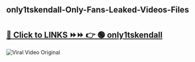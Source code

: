 
 ## only1tskendall-Only-Fans-Leaked-Videos-Files

# <h2><a href="https://mediaupload.pro?only1tskendall">🔗 Click to LINKS ⏩⏩ 👉 🟢 only1tskendall </a></h2>

<a href="https://mediaupload.pro?only1tskendall" rel="nofollow" data-target="animated-image.originalLink"><img src="https://i.ibb.co.com/xMMVF88/686577567.gif" alt="Viral Video Original" style="max-width: 100%; display: inline-block;" data-target="animated-image.originalImage"></a>
